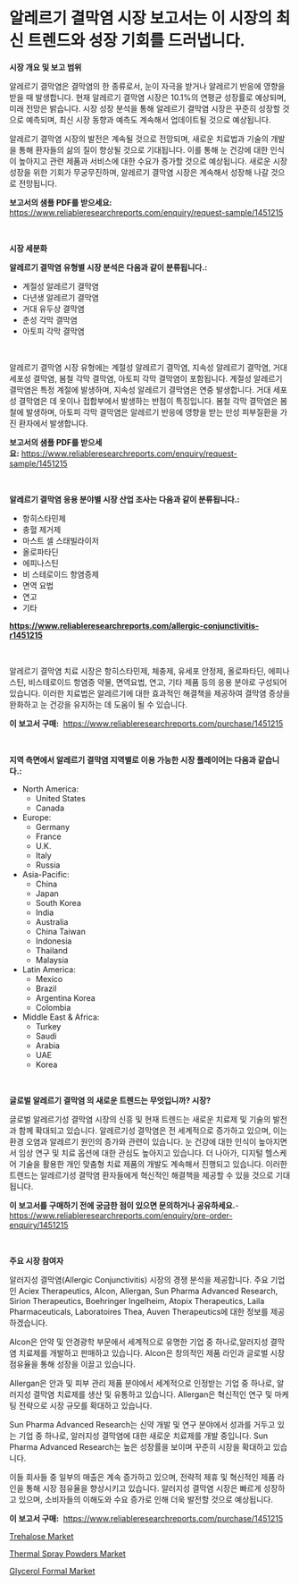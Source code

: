 <p><h1>알레르기 결막염 시장 보고서는 이 시장의 최신 트렌드와 성장 기회를 드러냅니다.</h1></p><p><strong>시장 개요 및 보고 범위</strong></p>
<p><p>알레르기 결막염은 결막염의 한 종류로서, 눈이 자극을 받거나 알레르기 반응에 영향을 받을 때 발생합니다. 현재 알레르기 결막염 시장은 10.1%의 연평균 성장률로 예상되며, 미래 전망은 밝습니다. 시장 성장 분석을 통해 알레르기 결막염 시장은 꾸준히 성장할 것으로 예측되며, 최신 시장 동향과 예측도 계속해서 업데이트될 것으로 예상됩니다. </p><p>알레르기 결막염 시장의 발전은 계속될 것으로 전망되며, 새로운 치료법과 기술의 개발을 통해 환자들의 삶의 질이 향상될 것으로 기대됩니다. 이를 통해 눈 건강에 대한 인식이 높아지고 관련 제품과 서비스에 대한 수요가 증가할 것으로 예상됩니다. 새로운 시장 성장을 위한 기회가 무궁무진하며, 알레르기 결막염 시장은 계속해서 성장해 나갈 것으로 전망됩니다.</p></p>
<p><strong>보고서의 샘플 PDF를 받으세요:</strong> <a href="https://www.reliableresearchreports.com/enquiry/request-sample/1451215">https://www.reliableresearchreports.com/enquiry/request-sample/1451215</a></p>
<p>&nbsp;</p>
<p><strong>시장 세분화</strong></p>
<p><strong>알레르기 결막염 유형별 시장 분석은 다음과 같이 분류됩니다.:</strong></p>
<p><ul><li>계절성 알레르기 결막염</li><li>다년생 알레르기 결막염</li><li>거대 유두상 결막염</li><li>춘성 각막 결막염</li><li>아토피 각막 결막염</li></ul></p>
<p>&nbsp;</p>
<p><p>알레르기 결막염 시장 유형에는 계절성 알레르기 결막염, 지속성 알레르기 결막염, 거대 세포성 결막염, 봄철 각막 결막염, 아토피 각막 결막염이 포함됩니다. 계절성 알레르기 결막염은 특정 계절에 발생하며, 지속성 알레르기 결막염은 연중 발생합니다. 거대 세포성 결막염은 데 옷이나 접합부에서 발생하는 반점이 특징입니다. 봄철 각막 결막염은 봄철에 발생하며, 아토피 각막 결막염은 알레르기 반응에 영향을 받는 만성 피부질환을 가진 환자에서 발생합니다.</p></p>
<p><strong>보고서의 샘플 PDF를 받으세요:</strong>&nbsp;<a href="https://www.reliableresearchreports.com/enquiry/request-sample/1451215">https://www.reliableresearchreports.com/enquiry/request-sample/1451215</a></p>
<p>&nbsp;</p>
<p><strong> 알레르기 결막염 응용 분야별 시장 산업 조사는 다음과 같이 분류됩니다.:</strong></p>
<p><ul><li>항히스타민제</li><li>충혈 제거제</li><li>마스트 셀 스태빌라이저</li><li>올로파타딘</li><li>에피나스틴</li><li>비 스테로이드 항염증제</li><li>면역 요법</li><li>연고</li><li>기타</li></ul></p>
<p><strong><a href="https://www.reliableresearchreports.com/allergic-conjunctivitis-r1451215">https://www.reliableresearchreports.com/allergic-conjunctivitis-r1451215</a></strong></p>
<p>&nbsp;</p>
<p><p>알레르기 결막염 치료 시장은 항히스타민제, 체충제, 유세포 안정제, 올로파타딘, 에피나스틴, 비스테로이드 항염증 약물, 면역요법, 연고, 기타 제품 등의 응용 분야로 구성되어 있습니다. 이러한 치료법은 알레르기에 대한 효과적인 해결책을 제공하여 결막염 증상을 완화하고 눈 건강을 유지하는 데 도움이 될 수 있습니다.</p></p>
<p><strong>이 보고서 구매:</strong>&nbsp; <a href="https://www.reliableresearchreports.com/purchase/1451215">https://www.reliableresearchreports.com/purchase/1451215</a></p>
<p>&nbsp;</p>
<p><strong>지역 측면에서 알레르기 결막염 지역별로 이용 가능한 시장 플레이어는 다음과 같습니다.:</strong></p>
<p><ul>
    <li>
        North America:
        <ul>
            <li>United States</li>
            <li>Canada</li>
        </ul>
    </li>
    <li>
        Europe:
        <ul>
            <li>Germany</li>
            <li>France</li>
            <li>U.K.</li>
            <li>Italy</li>
            <li>Russia</li>
        </ul>
    </li>
    <li>
        Asia-Pacific:
        <ul>
            <li>China</li>
            <li>Japan</li>
            <li>South Korea</li>
            <li>India</li>
            <li>Australia</li>
            <li>China Taiwan</li>
            <li>Indonesia</li>
            <li>Thailand</li>
            <li>Malaysia</li>
        </ul>
    </li>
    <li>
        Latin America:
        <ul>
            <li>Mexico</li>
            <li>Brazil</li>
            <li>Argentina Korea</li>
            <li>Colombia</li>
        </ul>
    </li>
    <li>
        Middle East & Africa:
        <ul>
            <li>Turkey</li>
            <li>Saudi</li>
            <li>Arabia</li>
            <li>UAE</li>
            <li>Korea</li>
        </ul>
    </li>
    </ul></p>
<p>&nbsp;</p>
<p><strong>글로벌 알레르기 결막염 의 새로운 트렌드는 무엇입니까? 시장?</strong></p>
<p><p>글로벌 알레르기성 결막염 시장의 신흥 및 현재 트렌드는 새로운 치료제 및 기술의 발전과 함께 확대되고 있습니다. 알레르기성 결막염은 전 세계적으로 증가하고 있으며, 이는 환경 오염과 알레르기 원인의 증가와 관련이 있습니다. 눈 건강에 대한 인식이 높아지면서 임상 연구 및 치료 옵션에 대한 관심도 높아지고 있습니다. 더 나아가, 디지털 헬스케어 기술을 활용한 개인 맞춤형 치료 제품의 개발도 계속해서 진행되고 있습니다. 이러한 트렌드는 알레르기성 결막염 환자들에게 혁신적인 해결책을 제공할 수 있을 것으로 기대됩니다.</p></p>
<p><strong>이 보고서를 구매하기 전에 궁금한 점이 있으면 문의하거나 공유하세요.</strong>- <a href="https://www.reliableresearchreports.com/enquiry/pre-order-enquiry/1451215">https://www.reliableresearchreports.com/enquiry/pre-order-enquiry/1451215</a></p>
<p>&nbsp;</p>
<p><strong>주요 시장 참여자</strong></p>
<p><p>알러지성 결막염(Allergic Conjunctivitis) 시장의 경쟁 분석을 제공합니다. 주요 기업인 Aciex Therapeutics, Alcon, Allergan, Sun Pharma Advanced Research, Sirion Therapeutics, Boehringer Ingelheim, Atopix Therapeutics, Laila Pharmaceuticals, Laboratoires Thea, Auven Therapeutics에 대한 정보를 제공하겠습니다.</p><p>Alcon은 안약 및 안경광학 부문에서 세계적으로 유명한 기업 중 하나로,알러지성 결막염 치료제를 개발하고 판매하고 있습니다. Alcon은 창의적인 제품 라인과 글로벌 시장 점유율을 통해 성장을 이끌고 있습니다.</p><p>Allergan은 안과 및 피부 관리 제품 분야에서 세계적으로 인정받는 기업 중 하나로, 알러지성 결막염 치료제를 생산 및 유통하고 있습니다. Allergan은 혁신적인 연구 및 마케팅 전략으로 시장 규모를 확대하고 있습니다.</p><p>Sun Pharma Advanced Research는 신약 개발 및 연구 분야에서 성과를 거두고 있는 기업 중 하나로, 알러지성 결막염에 대한 새로운 치료제를 개발 중입니다. Sun Pharma Advanced Research는 높은 성장률을 보이며 꾸준히 시장을 확대하고 있습니다.</p><p>이들 회사들 중 일부의 매출은 계속 증가하고 있으며, 전략적 제휴 및 혁신적인 제품 라인을 통해 시장 점유율을 향상시키고 있습니다. 알러지성 결막염 시장은 빠르게 성장하고 있으며, 소비자들의 이해도와 수요 증가로 인해 더욱 발전할 것으로 예상됩니다.</p></p>
<p><strong>이 보고서 구매:</strong>&nbsp;&nbsp;<a href="https://www.reliableresearchreports.com/purchase/1451215">https://www.reliableresearchreports.com/purchase/1451215</a></p>
<p><p><a href="https://www.linkedin.com/pulse/trehalose-market-centers-aspects-growth-share-opportunity-projected-zdvze?trackingId=z%2F2ZQhyy7WO7cBMx9gLGOg%3D%3D">Trehalose Market</a></p><p><a href="https://www.linkedin.com/pulse/thermal-spray-powders-market-share-amp-new-trends-analysis-ssnac?trackingId=nLjjgpX9kwnjotHwylBeCQ%3D%3D">Thermal Spray Powders Market</a></p><p><a href="https://www.linkedin.com/pulse/glycerol-formal-market-challenges-opportunities-growth-drivers-hajfe?trackingId=cVXoPcRU9emAlHvzn2SHkw%3D%3D">Glycerol Formal Market</a></p></p>